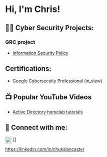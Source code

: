 <h1>Hi, I'm Chris! </h1>

<h2>👨‍💻  Cyber Security Projects:</h2>

<h3>GRC project</h3>

- [Information Security Policy](https://github.com/DevKiris/LABURL)

<h2>  Certifications:</h2>

- Google Cybersecuity Professional (in_view)

<h2>📺 Popular YouTube Videos</h2>

- [Active Directory homelab tutorials](https://www.youtube.com/watch?v=a83ASGn_V_s)


<h2> 🤳 Connect with me:</h2>

[<img align="left" alt="JoshMadakor | LinkedIn" width="22px" src="https://cdn.jsdelivr.net/npm/simple-icons@v3/icons/linkedin.svg" />]


 https://linkedin.com/in/chukslancaster
<!--
*
